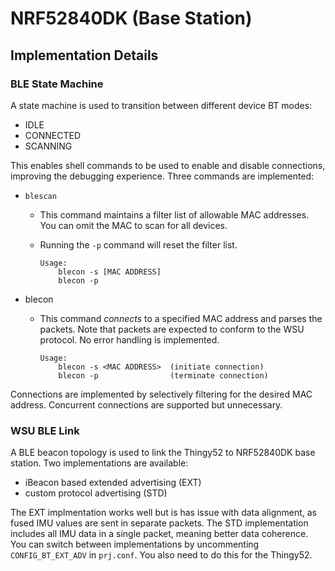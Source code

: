 # NRF52840DK (Base Station)

## Implementation Details

### BLE State Machine
A state machine is used to transition between different device BT modes:

- IDLE
- CONNECTED
- SCANNING

This enables shell commands to be used to enable and disable connections,
improving the debugging experience.
Three commands are implemented:
- `blescan`
  - This command maintains a filter list of allowable MAC addresses. You can omit
  the MAC to scan for all devices.
  - Running the `-p` command will reset the filter list.

    ```
    Usage:
        blecon -s [MAC ADDRESS]
        blecon -p
    ```
- blecon
  - This command *connects* to a specified MAC address and parses the packets. Note
  that packets are expected to conform to the WSU protocol. No error handling is
  implemented.

    ```
    Usage:
        blecon -s <MAC ADDRESS>  (initiate connection)
        blecon -p                (terminate connection)
    ```
Connections are implemented by selectively filtering for the desired MAC address.
Concurrent connections are supported but unnecessary.

### WSU BLE Link
A BLE beacon topology is used to link the Thingy52 to NRF52840DK base station.
Two implementations are available:
- iBeacon based extended advertising (EXT)
- custom protocol advertising (STD)

The EXT implmentation works well but is has issue with data alignment, as fused
IMU values are sent in separate packets. The STD implementation includes all
IMU data in a single packet, meaning better data coherence. You can switch
between implementations by uncommenting `CONFIG_BT_EXT_ADV` in `prj.conf`. You
also need to do this for the Thingy52.
